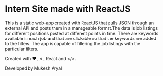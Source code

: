 # Intern Site made with ReactJS

This is a static web-app created with ReactJS that pulls JSON through an external API and posts them in a manageable format.The data is job listings for different positions posted at different points in time. There are keywords available in each job and that are clickable so that the keywords are added to the filters. The app is capable of filtering the job listings with the particular filters.

Created with ❤, ♬, React and </>.

Developed by Mukesh Aryal
